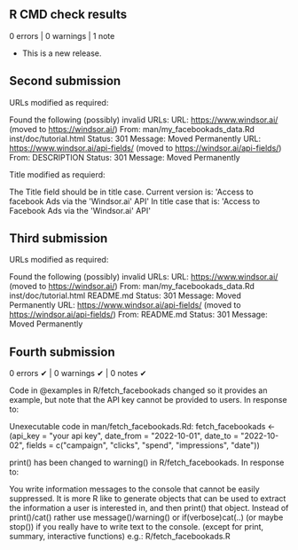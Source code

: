 ## R CMD check results

0 errors | 0 warnings | 1 note

* This is a new release.

## Second submission

URLs modified as required:

 Found the following (possibly) invalid URLs:
     URL: https://www.windsor.ai/ (moved to https://windsor.ai/)
       From: man/my_facebookads_data.Rd
             inst/doc/tutorial.html
       Status: 301
       Message: Moved Permanently
     URL: https://www.windsor.ai/api-fields/ (moved to
https://windsor.ai/api-fields/)
       From: DESCRIPTION
       Status: 301
       Message: Moved Permanently
       
Title modified as requierd:

   The Title field should be in title case. Current version is:
   'Access to facebook Ads via the 'Windsor.ai' API'
   In title case that is:
   'Access to Facebook Ads via the 'Windsor.ai' API'

## Third submission

URLs modified as required:

   Found the following (possibly) invalid URLs:
     URL: https://www.windsor.ai/ (moved to https://windsor.ai/)
       From: man/my_facebookads_data.Rd
             inst/doc/tutorial.html
             README.md
       Status: 301
       Message: Moved Permanently
     URL: https://www.windsor.ai/api-fields/ (moved to
https://windsor.ai/api-fields/)
       From: README.md
       Status: 301
       Message: Moved Permanently
       
## Fourth submission

0 errors ✔ | 0 warnings ✔ | 0 notes ✔

Code in @examples in R/fetch_facebookads changed so it provides an example, but note that the API key cannot be provided to users. In response to:

  Unexecutable code in man/fetch_facebookads.Rd:
  fetch_facebookads <- (api_key = "your api key",
  date_from = "2022-10-01",
  date_to = "2022-10-02",
  fields = c("campaign", "clicks",
  "spend", "impressions", "date"))
    
    
print() has been changed to warning() in R/fetch_facebookads. In response to:

  You write information messages to the console that cannot be easily
  suppressed. It is more R like to generate objects that can be used to
  extract the information a user is interested in, and then print() that
  object.
  Instead of print()/cat() rather use message()/warning()  or
  if(verbose)cat(..) (or maybe stop()) if you really have to write text to
  the console.
  (except for print, summary, interactive functions)
  e.g.: R/fetch_facebookads.R
